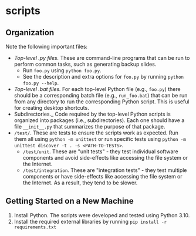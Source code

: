 # scripts

## Organization

Note the following important files:

- _Top-level .py files._ These are command-line programs that can be run to perform common tasks, such as generating backup slides.
	- Run `foo.py` using `python foo.py`.
	- See the description and extra options for `foo.py` by running `python foo.py --help`.
- _Top-level .bat files._ For each top-level Python file (e.g., `foo.py`) there should be a corresponding batch file (e.g., `run_foo.bat`) that can be run from any directory to run the corresponding Python script. This is useful for creating desktop shortcuts.
- Subdirectories._ Code required by the top-level Python scripts is organized into packages (i.e., subdirectories). Each one should have a file `__init__.py` that summarizes the purpose of that package.
- `/test/`. These are tests to ensure the scripts work as expected. Run them all using `python -m unittest` or run specific tests using `python -m unittest discover -t . -s <PATH-TO-TESTS>`.
	- `/test/unit`. These are "unit tests" - they test individual software components and avoid side-effects like accessing the file system or the Internet.
	- `/test/integration`. These are "integration tests" - they test multiple components or have side-effects like accessing the file system or the Internet. As a result, they tend to be slower.

## Getting Started on a New Machine

1. Install Python. The scripts were developed and tested using Python 3.10.
2. Install the required external libraries by running `pip install -r requirements.txt`
